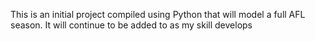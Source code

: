 This is an initial project compiled using Python that will model a full AFL season. It will continue to be added to as my skill develops
